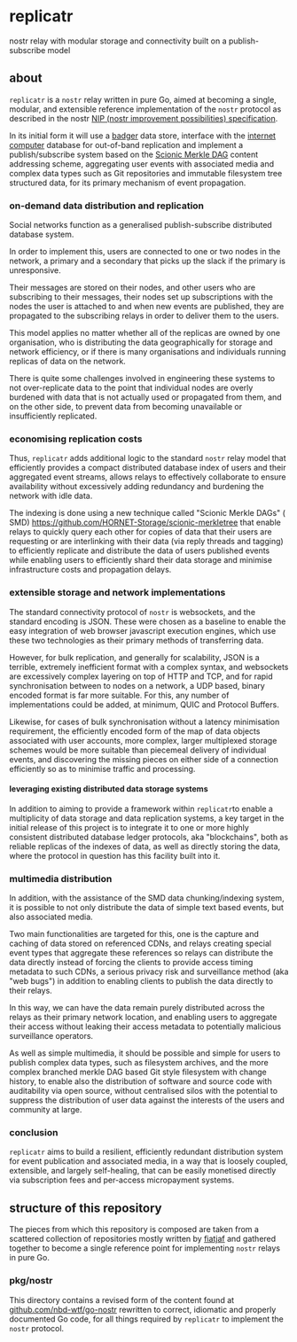 # replicatr

nostr relay with modular storage and connectivity built on a publish-subscribe
model

## about

`replicatr` is a `nostr` relay written in pure Go, aimed at becoming a single,
modular, and extensible reference implementation of the `nostr` protocol as
described in the
nostr [NIP (nostr improvement possibilities) specification](https://github.com/nostr-protocol/nips).

In its initial form it will use a [badger](https://github.com/dgraph-io/badger)
data store, interface with
the [internet computer](https://internetcomputer.org/) database for out-of-band
replication and implement a publish/subscribe system based on
the [Scionic Merkle DAG](https://github.com/HORNET-Storage/scionic-merkletree)
content addressing scheme, aggregating user events with associated media and
complex data types such as Git repositories and immutable filesystem tree
structured data, for its primary mechanism of event propagation.

### on-demand data distribution and replication

Social networks function as a generalised publish-subscribe distributed database
system.

In order to implement this, users are connected to one or two nodes in the
network, a primary and a secondary that picks up the slack if the primary is
unresponsive.

Their messages are stored on their nodes, and other users who are subscribing to
their messages, their nodes set up subscriptions with the nodes the user is
attached to and when new events are published, they are propagated to the
subscribing relays in order to deliver them to the users.

This model applies no matter whether all of the replicas are owned by one
organisation, who is distributing the data geographically for storage and
network efficiency, or if there is many organisations and individuals running
replicas of data on the network.

There is quite some challenges involved in engineering these systems to not
over-replicate data to the point that individual nodes are overly burdened with
data that is not actually used or propagated from them, and on the other side,
to prevent data from becoming unavailable or insufficiently replicated.

### economising replication costs

Thus, `replicatr` adds additional logic to the standard `nostr` relay model that
efficiently provides a compact distributed database index of users and their
aggregated event streams, allows relays to effectively collaborate to ensure
availability without excessively adding redundancy and burdening the network
with idle data.

The indexing is done using a new technique called "Scionic Merkle DAGs" (
SMD) https://github.com/HORNET-Storage/scionic-merkletree that enable relays to
quickly query each other for copies of data that their users are requesting or
are interlinking with their data (via reply threads and tagging) to efficiently
replicate and distribute the data of users published events while enabling users
to efficiently shard their data storage and minimise infrastructure costs and
propagation delays.

### extensible storage and network implementations

The standard connectivity protocol of `nostr` is websockets, and the standard
encoding is JSON. These were chosen as a baseline to enable the easy integration
of web browser javascript execution engines, which use these two technologies as
their primary methods of transferring data.

However, for bulk replication, and generally for scalability, JSON is a
terrible, extremely inefficient format with a complex syntax, and websockets are
excessively complex layering on top of HTTP and TCP, and for rapid
synchronisation between to nodes on a network, a UDP based, binary encoded
format is far more suitable. For this, any number of implementations could be
added, at minimum, QUIC and Protocol Buffers.

Likewise, for cases of bulk synchronisation without a latency minimisation
requirement, the efficiently encoded form of the map of data objects associated
with user accounts, more complex, larger multiplexed storage schemes would be
more suitable than piecemeal delivery of individual events, and discovering the
missing pieces on either side of a connection efficiently so as to minimise
traffic and processing.

#### leveraging existing distributed data storage systems

In addition to aiming to provide a framework within `replicatr`to enable a
multiplicity of data storage and data replication systems, a key target in the
initial release of this project is to integrate it to one or more highly
consistent distributed database ledger protocols, aka "blockchains", both as
reliable replicas of the indexes of data, as well as directly storing the data,
where the protocol in question has this facility built into it.

### multimedia distribution

In addition, with the assistance of the SMD data chunking/indexing system, it is
possible to not only distribute the data of simple text based events, but also
associated media.

Two main functionalities are targeted for this, one is the capture and caching
of data stored on referenced CDNs, and relays creating special event types that
aggregate these references so relays can distribute the data directly instead of
forcing the clients to provide access timing metadata to such CDNs, a serious
privacy risk and surveillance method (aka "web bugs") in addition to enabling
clients to publish the data directly to their relays.

In this way, we can have the data remain purely distributed across the relays as
their primary network location, and enabling users to aggregate their access
without leaking their access metadata to potentially malicious surveillance
operators.

As well as simple multimedia, it should be possible and simple for users to
publish complex data types, such as filesystem archives, and the more complex
branched merkle DAG based Git style filesystem with change history, to enable
also the distribution of software and source code with auditability via open
source, without centralised silos with the potential to suppress the
distribution of user data against the interests of the users and community at
large.

### conclusion

`replicatr` aims to build a resilient, efficiently redundant distribution system
for event publication and associated media, in a way that is loosely coupled,
extensible, and largely self-healing, that can be easily monetised directly via
subscription fees and per-access micropayment systems.

## structure of this repository

The pieces from which this repository is composed are taken from a scattered
collection of repositories mostly written
by [fiatjaf](https://github.com/fiatjaf) and gathered together to
become a single reference point for implementing `nostr` relays in pure Go.

### pkg/nostr

This directory contains a revised form of the content found
at [github.com/nbd-wtf/go-nostr](https://github.com/nbd-wtf/go-nostr) rewritten
to correct, idiomatic and properly documented Go code, for all things required
by `replicatr` to implement the `nostr` protocol.


